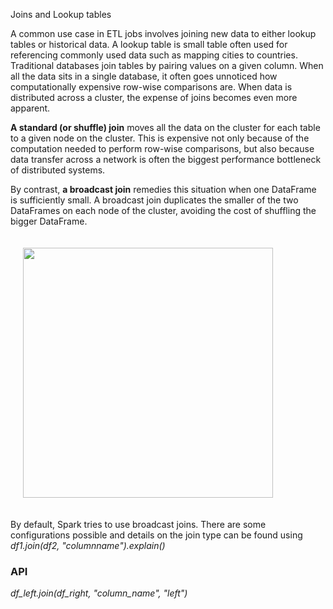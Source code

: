 Joins and Lookup tables

A common use case in ETL jobs involves joining new data to either lookup tables or historical data.  A lookup table is small table often used for referencing commonly used data such as mapping cities to countries. Traditional databases join tables by pairing values on a given column. When all the data sits in a single database, it often goes unnoticed how computationally expensive row-wise comparisons are.  When data is distributed across a cluster, the expense of joins becomes even more apparent.

**A standard (or shuffle) join** moves all the data on the cluster for each table to a given node on the cluster. This is expensive not only because of the computation needed to perform row-wise comparisons, but also because data transfer across a network is often the biggest performance bottleneck of distributed systems.

By contrast, **a broadcast join** remedies this situation when one DataFrame is sufficiently small. A broadcast join duplicates the smaller of the two DataFrames on each node of the cluster, avoiding the cost of shuffling the bigger DataFrame.

<img src="https://files.training.databricks.com/images/eLearning/ETL-Part-2/shuffle-and-broadcast-joins.png" style="height: 400px; margin: 20px"/>

By default, Spark tries to use broadcast joins. There are some configurations possible and details on the join type can be found using *df1.join(df2, "columnname").explain()*



### API 
*df_left.join(df_right, "column_name", "left")*
